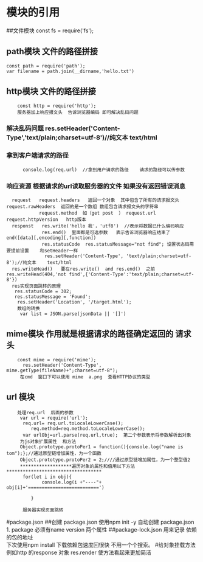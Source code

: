 #  模块的引用
##文件模块
    const fs = require('fs');
    
## path模块  文件的路径拼接
    const path = require('path');
    var filename = path.join(__dirname,'hello.txt')
## http模块  文件的路径拼接
        const http = require('http');
        服务器加上响应报文头  告诉浏览器编码 即可解决乱码问题
   ###  解决乱码问题 res.setHeader('Content-Type','text/plain;charset=utf-8')//纯文本    text/html  
   ###  拿到客户端请求的路径
          console.log(req.url)  //拿到用户请求的路径    请求的路径可以传参数
   ###  响应资源  根据请求的url读取服务器的文件  如果没有返回错误消息   
      request   request.headers   返回一个对象  其中包含了所有的请求报文头   request.rawHeaders  返回的是一个数组 数组包含请求报文头的字符串
                request.method  如（get post  ） request.url  request.httpVersion   http版本
      responst   res.write('hello 我'，'utf8')  //表示将数据已什么编码响应
                 res.end()  里面都是可选参数   表示告诉浏览器响应结束了   end([data][,encoding][,function])
                 res.statusCode  res.statusMessage="not find"; 设置状态码需要提前设置    和setHeader一样
                  res.setHeader('Content-Type', 'text/plain;charset=utf-8');//纯文本    text/html
      res.writeHead()   要在res.write()  and res.end()  之前    res.writeHead(404,'not find',{'Content-Type':'text/plain;charset=utf-8'})
      res实现页面跳转的原理
       res.statusCode = 302;
       res.statusMessage = 'Found';
        res.setHeader('Location', '/target.html');
        数组的转换
         var list = JSON.parse(jsonData || '[]')
## mime模块  作用就是根据请求的路径确定返回的  请求头
        const mime = require('mime');
          res.setHeader('Content-Type', mime.getType(fileName)+";charset=utf-8");
         在cmd  窗口下可以使用 mime  a.png  查看HTTP协议的类型 
         
## url 模块  
        处理req.url  后面的参数
         var url = require('url');
          req.url= req.url.toLocaleLowerCase();
             req.method=req.method.toLocaleLowerCase();
          var urlObj=url.parse(req.url,true);  第二个参数表示将参数解析出对象
         为js对象扩展属性  和方法
         Object.prototype.protoPer1 = function(){console.log("name is tom");};//通过原型链增加属性，为一个函数
         Object.prototype.protoPer2 = 2;////通过原型链增加属性，为一个整型值2
         *******************遍历对象的属性和值用以下方法***********************************
          for(let i in obj){
                 console.log(i +"----"+ obj[i]+'==========================')
         
             }
             
          服务器实现页面跳转
         
#package.json
  ##创建 package.json
        使用npm  init -y  自动创建 package.json
        1.  package  必须有name  version  两个属性 
  ##package-lock.json  用来记录  依赖的包的地址  
    下次使用npm install   下载依赖包速度回很快  不用一个个搜索。
#给对象挂载方法
  例如http  的response 对象   res.render  使方法看起来更加简洁
 
  
        
   